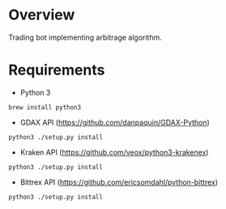 # Overview
Trading bot implementing arbitrage algorithm.

# Requirements
* Python 3

`brew install python3`

* GDAX API (https://github.com/danpaquin/GDAX-Python)

`python3 ./setup.py install`

* Kraken API (https://github.com/veox/python3-krakenex)

`python3 ./setup.py install`

* Bittrex API (https://github.com/ericsomdahl/python-bittrex)

`python3 ./setup.py install`